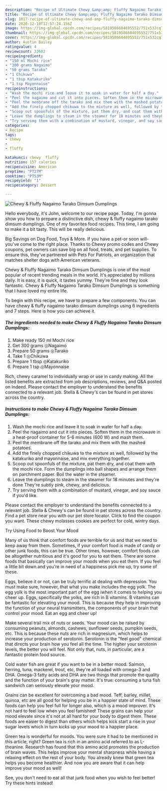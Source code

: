 ```yaml
---
description: "Recipe of Ultimate Chewy &amp;amp; Fluffy Nagaimo Tarako Dimsum Dumplings"
title: "Recipe of Ultimate Chewy &amp;amp; Fluffy Nagaimo Tarako Dimsum Dumplings"
slug: 1017-recipe-of-ultimate-chewy-and-amp-fluffy-nagaimo-tarako-dimsum-dumplings
date: 2020-12-10T12:57:24.156Z
image: https://img-global.cpcdn.com/recipes/5819586604695552/751x532cq70/chewy-fluffy-nagaimo-tarako-dimsum-dumplings-recipe-main-photo.jpg
thumbnail: https://img-global.cpcdn.com/recipes/5819586604695552/751x532cq70/chewy-fluffy-nagaimo-tarako-dimsum-dumplings-recipe-main-photo.jpg
cover: https://img-global.cpcdn.com/recipes/5819586604695552/751x532cq70/chewy-fluffy-nagaimo-tarako-dimsum-dumplings-recipe-main-photo.jpg
author: Austin Bailey
ratingvalue: 4
reviewcount: 33602
recipeingredient:
- "150 ml Mochi rice"
- "300 grams Nagaimo"
- "50 grams Tarako"
- "1 Chikuwa"
- "1 tbsp Katakuriko"
- "1 tsp Mayonnaise"
recipeinstructions:
- "Wash the mochi rice and leave it to soak in water for half a day."
- "Peel the nagaimo and cut it into pieces. Soften them in the microwave in a heat-proof container for 5-6 minutes (600 W) and mash them."
- "Peel the membrane off the tarako and mix them with the mashed potatoes."
- "Add the finely chopped chikuwa to the mixture as well, followed by the katakuriko and mayonnaise, and mix everything together."
- "Scoop out spoonfuls of the mixture, pat them dry, and coat them with the mochi rice. Form the dumplings into ball shapes and arrange them on parchment paper. Boil the water in the steamer."
- "Leave the dumplings to steam in the steamer for 18 minutes and they&#39;re done They&#39;re subtly pink, chewy, and delicious."
- "Try serving them with a combination of mustard, vinegar, and soy sauce if you&#39;d like."
categories:
- Recipe
tags:
- chewy
- 
- fluffy

katakunci: chewy  fluffy 
nutrition: 157 calories
recipecuisine: American
preptime: "PT27M"
cooktime: "PT53M"
recipeyield: "1"
recipecategory: Dessert

---
```



![Chewy &amp; Fluffy Nagaimo Tarako Dimsum Dumplings](https://img-global.cpcdn.com/recipes/5819586604695552/751x532cq70/chewy-fluffy-nagaimo-tarako-dimsum-dumplings-recipe-main-photo.jpg)

Hello everybody, it's John, welcome to our recipe page. Today, I'm gonna show you how to prepare a distinctive dish, chewy &amp; fluffy nagaimo tarako dimsum dumplings. One of my favorites food recipes. This time, I am going to make it a bit tasty. This will be really delicious.

Big Savings on Dog Food, Toys &amp; More. If you have a pet-or soon will-you&#39;ve come to the right place. Thanks to Chewy promo codes and Chewy coupons, pet owners can save big on all food, treats, and pet supplies. To ensure this, they&#39;ve partnered with Pets For Patriots, an organization that matches shelter dogs with American veterans.

Chewy &amp; Fluffy Nagaimo Tarako Dimsum Dumplings is one of the most popular of recent trending meals in the world. It's appreciated by millions daily. It is easy, it is quick, it tastes yummy. They're fine and they look fantastic. Chewy &amp; Fluffy Nagaimo Tarako Dimsum Dumplings is something that I have loved my entire life.


To begin with this recipe, we have to prepare a few components. You can have chewy &amp; fluffy nagaimo tarako dimsum dumplings using 6 ingredients and 7 steps. Here is how you can achieve it.

<!--inarticleads1-->

##### The ingredients needed to make Chewy &amp; Fluffy Nagaimo Tarako Dimsum Dumplings:

1. Make ready 150 ml Mochi rice
1. Get 300 grams ◎Nagaimo
1. Prepare 50 grams ◎Tarako
1. Take 1 ◎Chikuwa
1. Prepare 1 tbsp ◎Katakuriko
1. Prepare 1 tsp ◎Mayonnaise


Rich, chewy caramel to individually wrap or use in candy making. All the listed benefits are extracted from job descriptions, reviews, and Q&amp;A posted on Indeed. Please contact the employer to understand the benefits connected to a relevant job. Stella &amp; Chewy&#39;s can be found in pet stores across the country. 

<!--inarticleads2-->

##### Instructions to make Chewy &amp; Fluffy Nagaimo Tarako Dimsum Dumplings:

1. Wash the mochi rice and leave it to soak in water for half a day.
1. Peel the nagaimo and cut it into pieces. Soften them in the microwave in a heat-proof container for 5-6 minutes (600 W) and mash them.
1. Peel the membrane off the tarako and mix them with the mashed potatoes.
1. Add the finely chopped chikuwa to the mixture as well, followed by the katakuriko and mayonnaise, and mix everything together.
1. Scoop out spoonfuls of the mixture, pat them dry, and coat them with the mochi rice. Form the dumplings into ball shapes and arrange them on parchment paper. Boil the water in the steamer.
1. Leave the dumplings to steam in the steamer for 18 minutes and they&#39;re done They&#39;re subtly pink, chewy, and delicious.
1. Try serving them with a combination of mustard, vinegar, and soy sauce if you&#39;d like.


Please contact the employer to understand the benefits connected to a relevant job. Stella &amp; Chewy&#39;s can be found in pet stores across the country. Find a pet store near you with our pet store locator. Click to find the coupon you want. These chewy molasses cookies are perfect for cold, wintry days. 

Try Using Food to Boost Your Mood


Many of us think that comfort foods are terrible for us and that we need to keep away from them. Sometimes, if your comfort food is made of candy or other junk foods, this can be true. Other times, however, comfort foods can be altogether nutritious and it's good for you to eat them. There are some foods that basically can improve your moods when you eat them. If you feel a little bit down and you're in need of a happiness pick me up, try some of these.

Eggs, believe it or not, can be truly terrific at dealing with depression. You must make sure, however, that what you make includes the egg yolk. The egg yolk is the most important part of the egg iwhen it comes to helping you cheer up. Eggs, specifically the yolks, are rich in B vitamins. B vitamins can be fantastic for elevating your mood. This is because they help in improving the function of your neural transmitters, the components of your brain that control your mood. Eat an egg and cheer up!

Make several trail mix of nuts or seeds. Your mood can be raised by consuming peanuts, almonds, cashews, sunflower seeds, pumpkin seeds, etc. This is because these nuts are rich in magnesium, which helps to increase your production of serotonin. Serotonin is the "feel good" chemical that directs your brain how you feel all the time. The higher your serotonin levels, the better you will feel. Not only that, nuts, in particular, are a fantastic protein food source.

Cold water fish are great if you want to be in a better mood. Salmon, herring, tuna, mackerel, trout, etc, they're all loaded with omega-3 and DHA. Omega-3 fatty acids and DHA are two things that promote the quality and the function of your brain's gray matter. It's true: consuming a tuna fish sandwich can seriously elevate your mood. 

Grains can be excellent for overcoming a bad mood. Teff, barley, millet, quinoa, etc are all good for helping you be in a happier state of mind. These foods can help you feel full for longer also, which is a mood improver. It's not hard to feel low when you feel famished! These grains can help your mood elevate since it's not at all hard for your body to digest them. These foods are easier to digest than others which helps kick start a rise in your sugar levels which in turn kicks up your mood to a happier place.

Green tea is wonderful for moods. You were sure it had to be mentioned in this article, right? Green tea is rich in an amino acid referred to as L-theanine. Research has found that this amino acid promotes the production of brain waves. This helps improve your mental sharpness while having a relaxing effect on the rest of your body. You already knew that green tea helps you become healthier. And now you are aware that it can help improve your mood as well!

See, you don't need to eat all that junk food when you wish to feel better! Try  these hints  instead!

